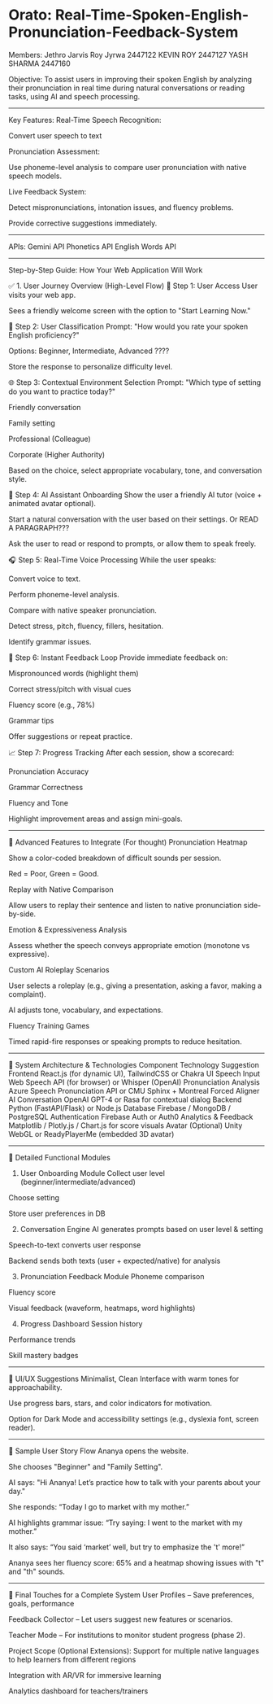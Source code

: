 # Orato: Real-Time-Spoken-English-Pronunciation-Feedback-System

Members:
Jethro Jarvis Roy Jyrwa 2447122
KEVIN ROY 2447127
YASH SHARMA 2447160

Objective:
To assist users in improving their spoken English by analyzing their pronunciation in real time during natural conversations or reading tasks, using AI and speech processing.
______________________________________________________________________________________________________________________
Key Features:
Real-Time Speech Recognition:


Convert user speech to text


Pronunciation Assessment:


Use phoneme-level analysis to compare user pronunciation with native speech models.


Live Feedback System:


Detect mispronunciations, intonation issues, and fluency problems.


Provide corrective suggestions immediately.
______________________________________________________________________________________________________________________

APIs:
Gemini API 
Phonetics API
English Words API
______________________________________________________________________________________________________________________

Step-by-Step Guide: How Your Web Application Will Work

✅ 1. User Journey Overview (High-Level Flow)
👤 Step 1: User Access
User visits your web app.


Sees a friendly welcome screen with the option to "Start Learning Now."


🧭 Step 2: User Classification
Prompt: "How would you rate your spoken English proficiency?"


Options: Beginner, Intermediate, Advanced ????


Store the response to personalize difficulty level.


🌐 Step 3: Contextual Environment Selection
Prompt: "Which type of setting do you want to practice today?"


Friendly conversation


Family setting


Professional (Colleague)


Corporate (Higher Authority)


Based on the choice, select appropriate vocabulary, tone, and conversation style.


🧠 Step 4: AI Assistant Onboarding
Show the user a friendly AI tutor (voice + animated avatar optional).


Start a natural conversation with the user based on their settings. Or READ A PARAGRAPH???


Ask the user to read or respond to prompts, or allow them to speak freely.


🎧 Step 5: Real-Time Voice Processing
While the user speaks:


Convert voice to text.


Perform phoneme-level analysis.


Compare with native speaker pronunciation.


Detect stress, pitch, fluency, fillers, hesitation.


Identify grammar issues.


🔁 Step 6: Instant Feedback Loop
Provide immediate feedback on:


Mispronounced words (highlight them)


Correct stress/pitch with visual cues


Fluency score (e.g., 78%)


Grammar tips


Offer suggestions or repeat practice.


📈 Step 7: Progress Tracking
After each session, show a scorecard:


Pronunciation Accuracy


Grammar Correctness


Fluency and Tone


Highlight improvement areas and assign mini-goals.



______________________________________________________________________________________________________________________

🔷 Advanced Features to Integrate (For thought)
Pronunciation Heatmap


Show a color-coded breakdown of difficult sounds per session.


Red = Poor, Green = Good.


Replay with Native Comparison


Allow users to replay their sentence and listen to native pronunciation side-by-side.


Emotion & Expressiveness Analysis


Assess whether the speech conveys appropriate emotion (monotone vs expressive).


Custom AI Roleplay Scenarios


User selects a roleplay (e.g., giving a presentation, asking a favor, making a complaint).


AI adjusts tone, vocabulary, and expectations.


Fluency Training Games


Timed rapid-fire responses or speaking prompts to reduce hesitation.


______________________________________________________________________________________________________________________

🔷 System Architecture & Technologies
Component
Technology Suggestion
Frontend
React.js (for dynamic UI), TailwindCSS or Chakra UI
Speech Input
Web Speech API (for browser) or Whisper (OpenAI)
Pronunciation Analysis
Azure Speech Pronunciation API or CMU Sphinx + Montreal Forced Aligner
AI Conversation
OpenAI GPT-4 or Rasa for contextual dialog
Backend
Python (FastAPI/Flask) or Node.js
Database
Firebase / MongoDB / PostgreSQL
Authentication
Firebase Auth or Auth0
Analytics & Feedback
Matplotlib / Plotly.js / Chart.js for score visuals
Avatar (Optional)
Unity WebGL or ReadyPlayerMe (embedded 3D avatar)
______________________________________________________________________________________________________________________


🔷 Detailed Functional Modules
1. User Onboarding Module
Collect user level (beginner/intermediate/advanced)


Choose setting


Store user preferences in DB


2. Conversation Engine
AI generates prompts based on user level & setting


Speech-to-text converts user response


Backend sends both texts (user + expected/native) for analysis


3. Pronunciation Feedback Module
Phoneme comparison


Fluency score


Visual feedback (waveform, heatmaps, word highlights)


4. Progress Dashboard
Session history


Performance trends


Skill mastery badges



______________________________________________________________________________________________________________________

🔷 UI/UX Suggestions
Minimalist, Clean Interface with warm tones for approachability.


Use progress bars, stars, and color indicators for motivation.


Option for Dark Mode and accessibility settings (e.g., dyslexia font, screen reader).


______________________________________________________________________________________________________________________

🔷 Sample User Story Flow
Ananya opens the website.


She chooses "Beginner" and "Family Setting".


AI says: "Hi Ananya! Let’s practice how to talk with your parents about your day."


She responds: “Today I go to market with my mother.”


AI highlights grammar issue: “Try saying: I went to the market with my mother.”


It also says: “You said ‘market’ well, but try to emphasize the 't' more!”


Ananya sees her fluency score: 65% and a heatmap showing issues with "t" and "th" sounds.

______________________________________________________________________________________________________________________


🔷 Final Touches for a Complete System
User Profiles – Save preferences, goals, performance


Feedback Collector – Let users suggest new features or scenarios.


Teacher Mode – For institutions to monitor student progress (phase 2).

Project Scope (Optional Extensions):
Support for multiple native languages to help learners from different regions


Integration with AR/VR for immersive learning


Analytics dashboard for teachers/trainers





